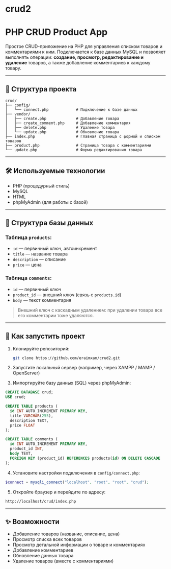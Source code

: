 # crud2


# PHP CRUD Product App

Простое CRUD-приложение на PHP для управления списком товаров и комментариями к ним. Подключается к базе данных MySQL и позволяет выполнять операции: **создание, просмотр, редактирование и удаление** товаров, а также добавление комментариев к каждому товару.

---

## 📁 Структура проекта

```
crud/
├── config/
│   └── connect.php            # Подключение к базе данных
├── vendor/
│   ├── create.php             # Добавление товара
│   ├── create_comment.php     # Добавление комментария
│   ├── delete.php             # Удаление товара
│   └── update.php             # Обновление товара
├── index.php                  # Главная страница с формой и списком товаров
├── product.php                # Страница товара с комментариями
└── update.php                 # Форма редактирования товара
```

---

## 🛠️ Используемые технологии

* PHP (процедурный стиль)
* MySQL
* HTML
* phpMyAdmin (для работы с базой)

---

## 💾 Структура базы данных

### Таблица `products`:

* `id` — первичный ключ, автоинкремент
* `title` — название товара
* `description` — описание
* `price` — цена

### Таблица `comments`:

* `id` — первичный ключ
* `product_id` — внешний ключ (связь с `products.id`)
* `body` — текст комментария

> Внешний ключ с каскадным удалением: при удалении товара все его комментарии тоже удаляются.

---

## 🚀 Как запустить проект

1. Клонируйте репозиторий:

   ```bash
   git clone https://github.com/eraimxan/crud2.git
   ```
2. Запустите локальный сервер (например, через XAMPP / MAMP / OpenServer)
3. Импортируйте базу данных (SQL) через phpMyAdmin:

```sql
CREATE DATABASE crud;
USE crud;

CREATE TABLE products (
  id INT AUTO_INCREMENT PRIMARY KEY,
  title VARCHAR(255),
  description TEXT,
  price FLOAT
);

CREATE TABLE comments (
  id INT AUTO_INCREMENT PRIMARY KEY,
  product_id INT,
  body TEXT,
  FOREIGN KEY (product_id) REFERENCES products(id) ON DELETE CASCADE
);
```

4. Установите настройки подключения в `config/connect.php`:

```php
$connect = mysqli_connect("localhost", "root", "root", "crud");
```

5. Откройте браузер и перейдите по адресу:

```
http://localhost/crud/index.php
```

---

## ✨ Возможности

* Добавление товаров (название, описание, цена)
* Просмотр списка всех товаров
* Просмотр детальной информации о товаре и комментариях
* Добавление комментариев
* Обновление данных товара
* Удаление товаров (вместе с комментариями)

